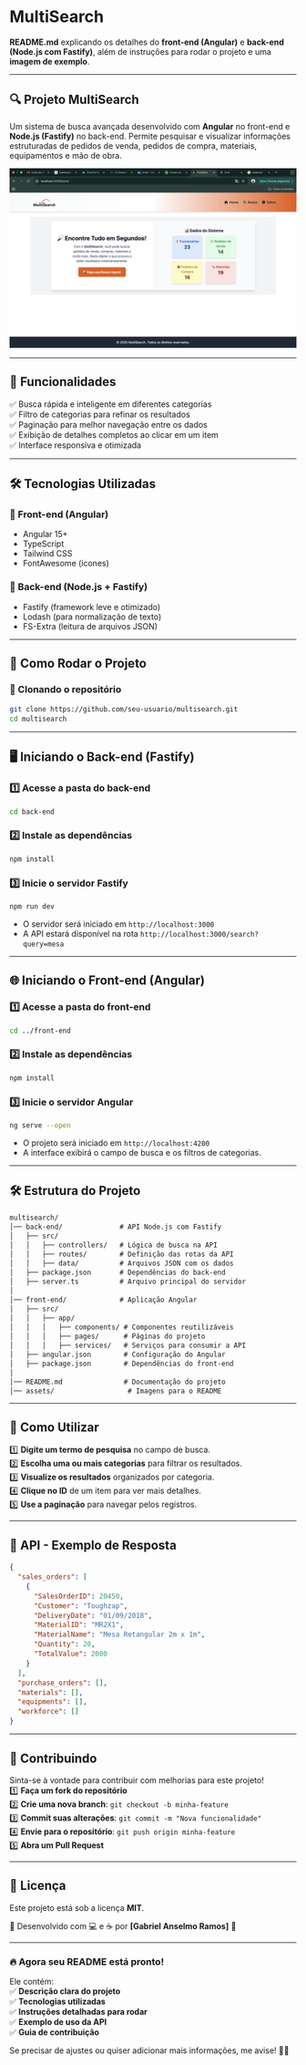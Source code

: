 # MultiSearch

**README.md** explicando os detalhes do **front-end (Angular)** e **back-end (Node.js com Fastify)**, além de instruções para rodar o projeto e uma **imagem de exemplo**.

---

## **🔍 Projeto MultiSearch**
Um sistema de busca avançada desenvolvido com **Angular** no front-end e **Node.js (Fastify)** no back-end. Permite pesquisar e visualizar informações estruturadas de pedidos de venda, pedidos de compra, materiais, equipamentos e mão de obra.

![Exemplo do Sistema](./example.png) <!-- Substitua pelo caminho correto da imagem -->

---

## **📌 Funcionalidades**
✅ Busca rápida e inteligente em diferentes categorias  
✅ Filtro de categorias para refinar os resultados  
✅ Paginação para melhor navegação entre os dados  
✅ Exibição de detalhes completos ao clicar em um item  
✅ Interface responsiva e otimizada  

---

## **🛠 Tecnologias Utilizadas**
### **🔷 Front-end (Angular)**
- Angular 15+
- TypeScript
- Tailwind CSS
- FontAwesome (ícones)

### **🔷 Back-end (Node.js + Fastify)**
- Fastify (framework leve e otimizado)
- Lodash (para normalização de texto)
- FS-Extra (leitura de arquivos JSON)

---

## **🚀 Como Rodar o Projeto**
### **🔹 Clonando o repositório**
```bash
git clone https://github.com/seu-usuario/multisearch.git
cd multisearch
```

---

## **🖥️ Iniciando o Back-end (Fastify)**
### **1️⃣ Acesse a pasta do back-end**
```bash
cd back-end
```

### **2️⃣ Instale as dependências**
```bash
npm install
```

### **3️⃣ Inicie o servidor Fastify**
```bash
npm run dev
```
- O servidor será iniciado em `http://localhost:3000`
- A API estará disponível na rota `http://localhost:3000/search?query=mesa`

---

## **🌐 Iniciando o Front-end (Angular)**
### **1️⃣ Acesse a pasta do front-end**
```bash
cd ../front-end
```

### **2️⃣ Instale as dependências**
```bash
npm install
```

### **3️⃣ Inicie o servidor Angular**
```bash
ng serve --open
```
- O projeto será iniciado em `http://localhost:4200`
- A interface exibirá o campo de busca e os filtros de categorias.

---

## **🛠 Estrutura do Projeto**
```
multisearch/
│── back-end/              # API Node.js com Fastify
│   ├── src/
│   │   ├── controllers/   # Lógica de busca na API
│   │   ├── routes/        # Definição das rotas da API
│   │   ├── data/          # Arquivos JSON com os dados
│   ├── package.json       # Dependências do back-end
│   ├── server.ts          # Arquivo principal do servidor
│
│── front-end/             # Aplicação Angular
│   ├── src/
│   │   ├── app/
│   │   │   ├── components/ # Componentes reutilizáveis
│   │   │   ├── pages/      # Páginas do projeto
│   │   │   ├── services/   # Serviços para consumir a API
│   ├── angular.json        # Configuração do Angular
│   ├── package.json        # Dependências do front-end
│
│── README.md               # Documentação do projeto
│── assets/                  # Imagens para o README
```

---

## **📢 Como Utilizar**
1️⃣ **Digite um termo de pesquisa** no campo de busca.  
2️⃣ **Escolha uma ou mais categorias** para filtrar os resultados.  
3️⃣ **Visualize os resultados** organizados por categoria.  
4️⃣ **Clique no ID** de um item para ver mais detalhes.  
5️⃣ **Use a paginação** para navegar pelos registros.

---

## **📜 API - Exemplo de Resposta**
```json
{
  "sales_orders": [
    {
      "SalesOrderID": 20450,
      "Customer": "Toughzap",
      "DeliveryDate": "01/09/2018",
      "MaterialID": "MR2X1",
      "MaterialName": "Mesa Retangular 2m x 1m",
      "Quantity": 20,
      "TotalValue": 2000
    }
  ],
  "purchase_orders": [],
  "materials": [],
  "equipments": [],
  "workforce": []
}
```

---

## **📌 Contribuindo**
Sinta-se à vontade para contribuir com melhorias para este projeto!  
1️⃣ **Faça um fork do repositório**  
2️⃣ **Crie uma nova branch**: `git checkout -b minha-feature`  
3️⃣ **Commit suas alterações**: `git commit -m "Nova funcionalidade"`  
4️⃣ **Envie para o repositório**: `git push origin minha-feature`  
5️⃣ **Abra um Pull Request**  

---

## **📄 Licença**
Este projeto está sob a licença **MIT**.  

📌 Desenvolvido com 💻 e ☕ por **[Gabriel Anselmo Ramos]** 🚀  

---

### 🔥 **Agora seu README está pronto!**
Ele contém:  
✅ **Descrição clara do projeto**  
✅ **Tecnologias utilizadas**  
✅ **Instruções detalhadas para rodar**  
✅ **Exemplo de uso da API**  
✅ **Guia de contribuição**  

Se precisar de ajustes ou quiser adicionar mais informações, me avise! 🚀🎯